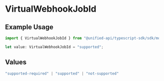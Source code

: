 # VirtualWebhookJobId

## Example Usage

```typescript
import { VirtualWebhookJobId } from "@unified-api/typescript-sdk/sdk/models/shared";

let value: VirtualWebhookJobId = "supported";
```

## Values

```typescript
"supported-required" | "supported" | "not-supported"
```